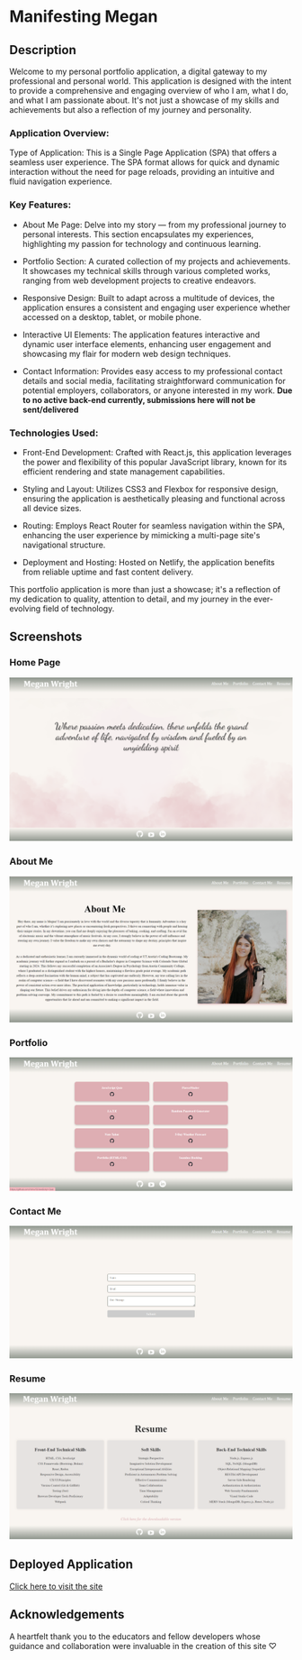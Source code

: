 # Manifesting Megan

## Description

Welcome to my personal portfolio application, a digital gateway to my professional and personal world. This application is designed with the intent to provide a comprehensive and engaging overview of who I am, what I do, and what I am passionate about. It's not just a showcase of my skills and achievements but also a reflection of my journey and personality.

### Application Overview:
Type of Application: This is a Single Page Application (SPA) that offers a seamless user experience. The SPA format allows for quick and dynamic interaction without the need for page reloads, providing an intuitive and fluid navigation experience.

### Key Features:

- About Me Page: Delve into my story — from my professional journey to personal interests. This section encapsulates my experiences, highlighting my passion for technology and continuous learning.

- Portfolio Section: A curated collection of my projects and achievements. It showcases my technical skills through various completed works, ranging from web development projects to creative endeavors.

- Responsive Design: Built to adapt across a multitude of devices, the application ensures a consistent and engaging user experience whether accessed on a desktop, tablet, or mobile phone.

- Interactive UI Elements: The application features interactive and dynamic user interface elements, enhancing user engagement and showcasing my flair for modern web design techniques.

- Contact Information: Provides easy access to my professional contact details and social media, facilitating straightforward communication for potential employers, collaborators, or anyone interested in my work. **Due to no active back-end currently, submissions here will not be sent/delivered**

### Technologies Used:
- Front-End Development: Crafted with React.js, this application leverages the power and flexibility of this popular JavaScript library, known for its efficient rendering and state management capabilities.

- Styling and Layout: Utilizes CSS3 and Flexbox for responsive design, ensuring the application is aesthetically pleasing and functional across all device sizes.

- Routing: Employs React Router for seamless navigation within the SPA, enhancing the user experience by mimicking a multi-page site's navigational structure.

- Deployment and Hosting: Hosted on Netlify, the application benefits from reliable uptime and fast content delivery.


This portfolio application is more than just a showcase; it's a reflection of my dedication to quality, attention to detail, and my journey in the ever-evolving field of technology.

## Screenshots

### Home Page
![HomePage](./public/homePage.png)

### About Me
![About Me](./public/aboutMe.png)

### Portfolio
![Portfolio](./public/projects.png)

### Contact Me
![Contact Me](./public/contactMe.png)

### Resume
![Resume](./public/resume.png)

## Deployed Application

[Click here to visit the site](https://main--ubiquitous-cassata-7e5f6e.netlify.app/)

## Acknowledgements

A heartfelt thank you to the educators and fellow developers whose guidance and collaboration were invaluable in the creation of this site ♡



